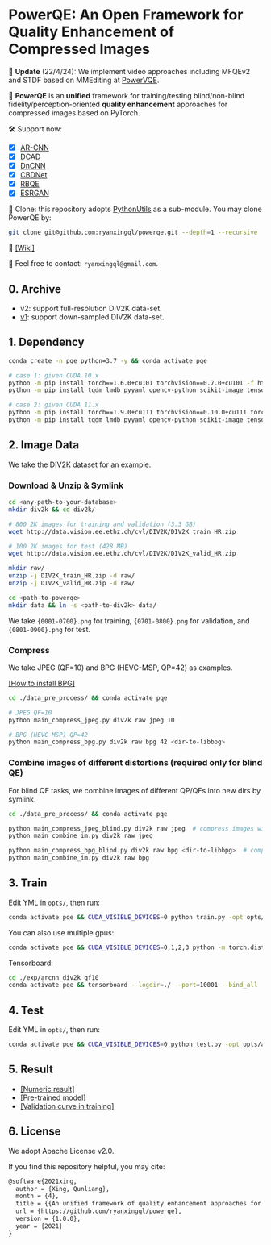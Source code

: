 # PowerQE: An Open Framework for Quality Enhancement of Compressed Images


:rocket: **Update** (22/4/24): We implement video approaches including MFQEv2 and STDF based on MMEditing at [PowerVQE](https://github.com/ryanxingql/powervqe).

:muscle: **PowerQE** is an **unified** framework for training/testing blind/non-blind fidelity/perception-oriented **quality enhancement** approaches for compressed images based on PyTorch.

:hammer_and_wrench: Support now:

- [x] [AR-CNN](https://openaccess.thecvf.com/content_iccv_2015/html/Dong_Compression_Artifacts_Reduction_ICCV_2015_paper.html)
- [x] [DCAD](https://ieeexplore.ieee.org/abstract/document/7923714/)
- [x] [DnCNN](https://arxiv.org/abs/1608.03981)
- [x] [CBDNet](https://arxiv.org/abs/1807.04686)
- [x] [RBQE](https://github.com/ryanxingql/rbqe)
- [x] [ESRGAN](https://github.com/ryanxingql/subjectiveqe-esrgan)

:rocket: Clone: this repository adopts [PythonUtils](https://github.com/ryanxingql/pythonutils) as a sub-module. You may clone PowerQE by:

```bash
git clone git@github.com:ryanxingql/powerqe.git --depth=1 --recursive
```

:notebook: [[Wiki]](https://github.com/ryanxingql/powerqe/wiki)

:e-mail: Feel free to contact: `ryanxingql@gmail.com`.

## 0. Archive

- v2: support full-resolution DIV2K data-set.
- [v1](https://github.com/ryanxingql/powerqe/tree/ea903fd0d04154c95b321b5100540249856bd44b): support down-sampled DIV2K data-set.

## 1. Dependency

```bash
conda create -n pqe python=3.7 -y && conda activate pqe

# case 1: given CUDA 10.x
python -m pip install torch==1.6.0+cu101 torchvision==0.7.0+cu101 -f https://download.pytorch.org/whl/torch_stable.html
python -m pip install tqdm lmdb pyyaml opencv-python scikit-image tensorboard lpips

# case 2: given CUDA 11.x
python -m pip install torch==1.9.0+cu111 torchvision==0.10.0+cu111 torchaudio==0.9.0 -f https://download.pytorch.org/whl/torch_stable.html
python -m pip install tqdm lmdb pyyaml opencv-python scikit-image tensorboard lpips
```

## 2. Image Data

We take the DIV2K dataset for an example.

### Download & Unzip & Symlink

```bash
cd <any-path-to-your-database>
mkdir div2k && cd div2k/

# 800 2K images for training and validation (3.3 GB)
wget http://data.vision.ee.ethz.ch/cvl/DIV2K/DIV2K_train_HR.zip

# 100 2K images for test (428 MB)
wget http://data.vision.ee.ethz.ch/cvl/DIV2K/DIV2K_valid_HR.zip

mkdir raw/
unzip -j DIV2K_train_HR.zip -d raw/
unzip -j DIV2K_valid_HR.zip -d raw/

cd <path-to-powerqe>
mkdir data && ln -s <path-to-div2k> data/
```

We take `{0001-0700}.png` for training, `{0701-0800}.png` for validation, and `{0801-0900}.png` for test.

### Compress

We take JPEG (QF=10) and BPG (HEVC-MSP, QP=42) as examples.

[[How to install BPG]](https://github.com/ryanxingql/powerqe/wiki/How-to-install-BPG%3F)

```bash
cd ./data_pre_process/ && conda activate pqe

# JPEG QF=10
python main_compress_jpeg.py div2k raw jpeg 10

# BPG (HEVC-MSP) QP=42
python main_compress_bpg.py div2k raw bpg 42 <dir-to-libbpg>
```

### Combine images of different distortions (required only for blind QE)

For blind QE tasks, we combine images of different QP/QFs into new dirs by symlink.

```bash
cd ./data_pre_process/ && conda activate pqe

python main_compress_jpeg_blind.py div2k raw jpeg  # compress images with qf=10, 20, 30, 40 and 50 first
python main_combine_im.py div2k raw jpeg

python main_compress_bpg_blind.py div2k raw bpg <dir-to-libbpg>  # compress images with qp=42, 37, 32, 27 and 22 first
python main_combine_im.py div2k raw bpg
```

## 3. Train

Edit YML in `opts/`, then run:

```bash
conda activate pqe && CUDA_VISIBLE_DEVICES=0 python train.py -opt opts/arcnn.yml -case div2k_qf10
```

You can also use multiple gpus:

```bash
conda activate pqe && CUDA_VISIBLE_DEVICES=0,1,2,3 python -m torch.distributed.launch --nproc_per_node=4 --master_port=1111 train.py -opt opts/arcnn.yml -case div2k_qf10
```

Tensorboard:

```bash
cd ./exp/arcnn_div2k_qf10
conda activate pqe && tensorboard --logdir=./ --port=10001 --bind_all
```

## 4. Test

Edit YML in `opts/`, then run:

```bash
conda activate pqe && CUDA_VISIBLE_DEVICES=0 python test.py -opt opts/arcnn.yml -case div2k_qf10
```

## 5. Result

- [[Numeric result]](https://github.com/ryanxingql/powerqe/wiki/Result)
- [[Pre-trained model]](https://github.com/ryanxingql/powerqe/releases)
- [[Validation curve in training]](https://github.com/ryanxingql/powerqe/issues/2)

## 6. License

We adopt Apache License v2.0.

If you find this repository helpful, you may cite:

```tex
@software{2021xing,
  author = {Xing, Qunliang},
  month = {4},
  title = {{An unified framework of quality enhancement approaches for compressed images/videos based on PyTorch}},
  url = {https://github.com/ryanxingql/powerqe},
  version = {1.0.0},
  year = {2021}
}
```
